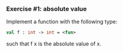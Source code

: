 ### Exercise #1: absolute value

Implement a function with the following type:
```ocaml
val f : int -> int = <fun>
```
such that f x is the absolute value of x.
